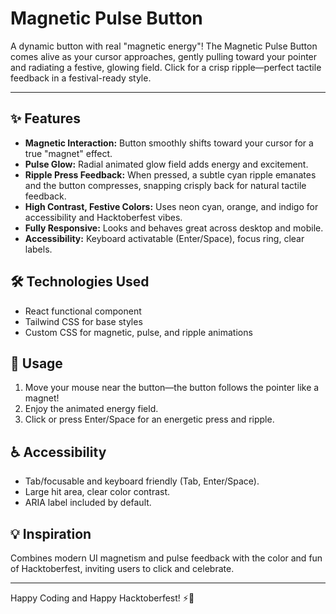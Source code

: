 # Magnetic Pulse Button

A dynamic button with real "magnetic energy"! The Magnetic Pulse Button comes alive as your cursor approaches, gently pulling toward your pointer and radiating a festive, glowing field. Click for a crisp ripple—perfect tactile feedback in a festival-ready style.

---

## ✨ Features

- **Magnetic Interaction:** Button smoothly shifts toward your cursor for a true "magnet" effect.
- **Pulse Glow:** Radial animated glow field adds energy and excitement.
- **Ripple Press Feedback:** When pressed, a subtle cyan ripple emanates and the button compresses, snapping crisply back for natural tactile feedback.
- **High Contrast, Festive Colors:** Uses neon cyan, orange, and indigo for accessibility and Hacktoberfest vibes.
- **Fully Responsive:** Looks and behaves great across desktop and mobile.
- **Accessibility:** Keyboard activatable (Enter/Space), focus ring, clear labels.

## 🛠️ Technologies Used

- React functional component
- Tailwind CSS for base styles
- Custom CSS for magnetic, pulse, and ripple animations

## 🚀 Usage

1. Move your mouse near the button—the button follows the pointer like a magnet!
2. Enjoy the animated energy field.
3. Click or press Enter/Space for an energetic press and ripple.

## ♿ Accessibility

- Tab/focusable and keyboard friendly (Tab, Enter/Space).
- Large hit area, clear color contrast.
- ARIA label included by default.

## 💡 Inspiration

Combines modern UI magnetism and pulse feedback with the color and fun of Hacktoberfest, inviting users to click and celebrate.

---

Happy Coding and Happy Hacktoberfest! ⚡🧲
